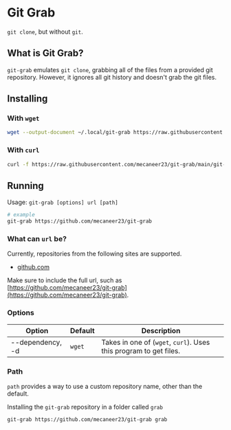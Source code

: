 # Git Grab

`git clone`, but without `git`.

## What is Git Grab?

`git-grab` emulates `git clone`, grabbing all of the files from a provided git repository. However, it ignores all git history and doesn't grab the git files.

## Installing

### With `wget`

```bash
wget --output-document ~/.local/git-grab https://raw.githubusercontent.com/mecaneer23/git-grab/main/git-grab
```

### With `curl`

```bash
curl -f https://raw.githubusercontent.com/mecaneer23/git-grab/main/git-grab -o ~/.local/git-grab
```

## Running

Usage: `git-grab [options] url [path]`

```bash
# example
git-grab https://github.com/mecaneer23/git-grab
```

### What can `url` be?

Currently, repositories from the following sites are supported.

- [github.com](https://github.com)

Make sure to include the full url, such as [https://github.com/mecaneer23/git-grab](https://github.com/mecaneer23/git-grab).

### Options

| Option           | Default | Description                                                       |
| ---------------- | ------- | ----------------------------------------------------------------- |
| --dependency, -d | `wget`  | Takes in one of (`wget`, `curl`). Uses this program to get files. |

### Path

`path` provides a way to use a custom repository name, other than the default.

Installing the `git-grab` repository in a folder called `grab`

```bash
git-grab https://github.com/mecaneer23/git-grab grab
```
